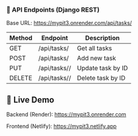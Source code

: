 ### 📡 API Endpoints (Django REST)
Base URL: https://mypit3.onrender.com/api/tasks/

| Method | Endpoint             | Description         |
|--------|----------------------|---------------------|
| GET    | /api/tasks/          | Get all tasks       |
| POST   | /api/tasks/          | Add new task        |
| PUT    | /api/tasks/<id>/     | Update task by ID   |
| DELETE | /api/tasks/<id>/     | Delete task by ID   |


## 🚀 Live Demo

 Backend (Render): https://mypit3.onrender.com

Frontend (Netlify): https://mypit3.netlify.app
